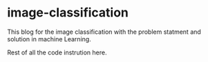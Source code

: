 # image-classification
This blog for the image classification with the problem statment and solution in machine Learning.

Rest of all the code instrution here.
